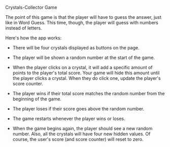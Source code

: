 Crystals-Collector Game

The point of this game is that the player will have to guess the answer, just like in Word Guess. This time, though, the player will guess with numbers instead of letters.


Here's how the app works:


* There will be four crystals displayed as buttons on the page.


* The player will be shown a random number at the start of the game.


* When the player clicks on a crystal, it will add a specific amount of points to the player's total score. Your game will hide this amount until the player clicks a crystal. When they do click one, update the player's score counter.

* The player wins if their total score matches the random number from the beginning of the game.


* The player loses if their score goes above the random number.


* The game restarts whenever the player wins or loses.

* When the game begins again, the player should see a new random number. Also, all the crystals will have four new hidden values. Of course, the user's score (and score counter) will reset to zero.


